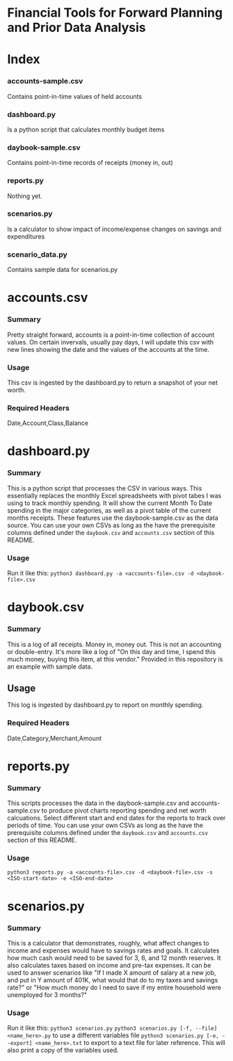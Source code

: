 # Financial Tools for Forward Planning and Prior Data Analysis

# Index
### **accounts-sample.csv** 
Contains point-in-time values of held accounts
### **dashboard.py** 
Is a python script that calculates monthly budget items
### **daybook-sample.csv** 
Contains point-in-time records of receipts (money in, out)
### **reports.py** 
Nothing yet.
### **scenarios.py** 
Is a calculator to show impact of income/expense changes on savings and expenditures
### **scenario_data.py**
Contains sample data for scenarios.py

# accounts.csv
### Summary
Pretty straight forward, accounts is a point-in-time collection of account values.
On certain invervals, usually pay days, I will update this csv with new lines showing the date and the values of the accounts at the time.
### Usage
This csv is ingested by the dashboard.py to return a snapshot of your net worth.
### Required Headers 
Date,Account,Class,Balance

# dashboard.py
### Summary
This is a python script that processes the CSV in various ways. This essentially replaces the monthly Excel spreadsheets with pivot tabes I was using to track monthly spending. It will show the current Month To Date spending in the major categories, as well as a pivot table of the current months receipts. These features use the daybook-sample.csv as the data source. You can use your own CSVs as long as the have the prerequisite columns defined under the `daybook.csv` and `accounts.csv` section of this README.
### Usage
Run it like this:
`python3 dashboard.py -a <accounts-file>.csv -d <daybook-file>.csv`

# daybook.csv
### Summary
This is a log of all receipts. Money in, money out. This is not an accounting or double-entry. It's more like a log of "On this day and time, I spend this much money, buying this item, at this vendor." Provided in this repository is an example with sample data.
## Usage
This log is ingested by dashboard.py to report on monthly spending.
### Required Headers
Date,Category,Merchant,Amount

# reports.py
### Summary
This scripts processes the data in the daybook-sample.csv and accounts-sample.csv to produce pivot charts reporting spending and net worth calcuations. Select different start and end dates for the reports to track over periods of time. You can use your own CSVs as long as the have the prerequisite columns defined under the `daybook.csv` and `accounts.csv` section of this README.
### Usage
`python3 reports.py -a <accounts-file>.csv -d <daybook-file>.csv -s <ISO-start-date> -e <ISO-end-date>`

# scenarios.py
### Summary
This is a calculator that demonstrates, roughly, what affect changes to income and expenses would have to savings rates and goals. It calculates how much cash would need to be saved for 3, 6, and 12 month reserves. It also calculates taxes based on income and pre-tax expenses. It can be used to answer scenarios like "If I made X amount of salary at a new job, and put in Y amount of 401K, what would that do to my taxes and savings rate?" or "How much money do I need to save if my entire household were unemployed for 3 months?"
### Usage
Run it like this:
`python3 scenarios.py`
`python3 scenarios.py [-f, --file] <name_here>.py` to use a different variables file
`python3 scenarios.py [-e, --export] <name_here>.txt` to export to a text file for later reference. This will also print a copy of the variables used.